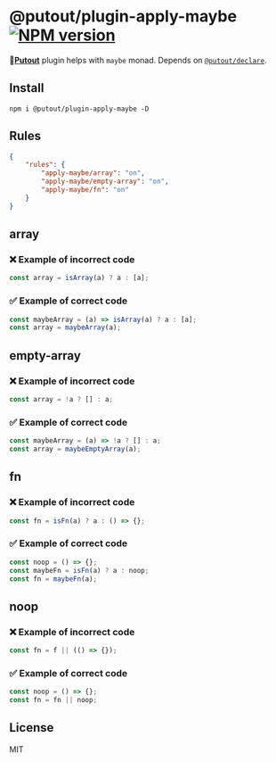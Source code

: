# @putout/plugin-apply-maybe [![NPM version][NPMIMGURL]][NPMURL]

[NPMIMGURL]: https://img.shields.io/npm/v/@putout/plugin-apply-maybe.svg?style=flat&longCache=true
[NPMURL]: https://npmjs.org/package/@putout/plugin-apply-maybe"npm"

🐊[**Putout**](https://github.com/coderaiser/putout) plugin helps with `maybe` monad. Depends on [`@putout/declare`](https://github.com/coderaiser/putout/tree/master/packages/plugin-declare#readme).

## Install

```
npm i @putout/plugin-apply-maybe -D
```

## Rules

```json
{
    "rules": {
        "apply-maybe/array": "on",
        "apply-maybe/empty-array": "on",
        "apply-maybe/fn": "on"
    }
}
```

## array

### ❌ Example of incorrect code

```js
const array = isArray(a) ? a : [a];
```

### ✅ Example of correct code

```js
const maybeArray = (a) => isArray(a) ? a : [a];
const array = maybeArray(a);
```

## empty-array

### ❌ Example of incorrect code

```js
const array = !a ? [] : a;
```

### ✅ Example of correct code

```js
const maybeArray = (a) => !a ? [] : a;
const array = maybeEmptyArray(a);
```

## fn

### ❌ Example of incorrect code

```js
const fn = isFn(a) ? a : () => {};
```

### ✅ Example of correct code

```js
const noop = () => {};
const maybeFn = isFn(a) ? a : noop;
const fn = maybeFn(a);
```

## noop

### ❌ Example of incorrect code

```js
const fn = f || (() => {});
```

### ✅ Example of correct code

```js
const noop = () => {};
const fn = fn || noop;
```

## License

MIT
